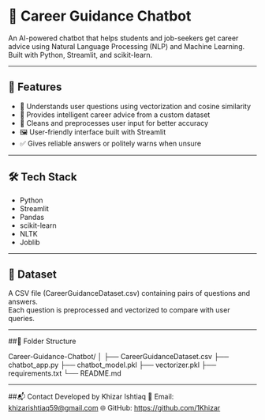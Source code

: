 # 💼 Career Guidance Chatbot

An AI-powered chatbot that helps students and job-seekers get career advice using Natural Language Processing (NLP) and Machine Learning. Built with Python, Streamlit, and scikit-learn.

---

## 🧠 Features

- 🔎 Understands user questions using vectorization and cosine similarity
- 💬 Provides intelligent career advice from a custom dataset
- 🧹 Cleans and preprocesses user input for better accuracy
- 🖼 User-friendly interface built with Streamlit
- ✅ Gives reliable answers or politely warns when unsure

---

## 🛠 Tech Stack

- Python
- Streamlit
- Pandas
- scikit-learn
- NLTK
- Joblib

---

## 🧾 Dataset

A CSV file (CareerGuidanceDataset.csv) containing pairs of questions and answers.  
Each question is preprocessed and vectorized to compare with user queries.

---

##🧳 Folder Structure

Career-Guidance-Chatbot/
│
├── CareerGuidanceDataset.csv
├── chatbot_app.py
├── chatbot_model.pkl
├── vectorizer.pkl
├── requirements.txt
└── README.md

---

##📬 Contact
Developed by Khizar Ishtiaq
📧 Email: khizarishtiaq59@gmail.com
🌐 GitHub: https://github.com/1Khizar

